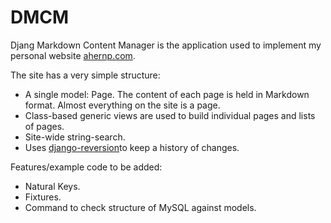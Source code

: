# DMCM

Djang Markdown Content Manager is the application used to implement my personal website
[ahernp.com](http:/ahernp.com).

The site has a very simple structure:

* A single model: Page. The content of each page is held in Markdown format. Almost everything on the site is a page.
* Class-based generic views are used to build individual pages and lists of pages.
* Site-wide string-search.
* Uses [django-reversion](https://github.com/etianen/django-reversion)to keep a history of changes.

Features/example code to be added:

* Natural Keys.
* Fixtures.
* Command to check structure of MySQL against models.